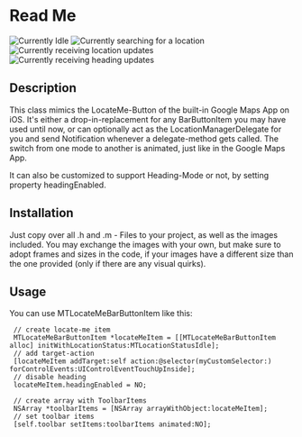 Read Me
=====================

![Currently Idle](http://img.skitch.com/20110122-j2e722trxp9gexuyjh1rqwuxs2.png "Currently Idle") ![Currently searching for a location](http://img.skitch.com/20110122-e9r8qcmrr4px6d3mijtkhjcwtg.png "Currently searching for a location") ![Currently receiving location updates](http://img.skitch.com/20110122-jdpwfa3x52m21gip8ekkj3fsrc.png "Currently receiving location updates") ![Currently receiving heading updates](http://img.skitch.com/20110122-1bhcj3gdjkeyktcxtsg2nuqcu6.png "Currently receiving heading updates")

Description
-----------------

This class mimics the LocateMe-Button of the built-in Google Maps App on iOS.
It's either a drop-in-replacement for any BarButtonItem you may have used until now, or can optionally act as the LocationManagerDelegate for you and send Notification whenever a delegate-method gets called. The switch from one mode to another is animated, just like in the Google Maps App.

It can also be customized to support Heading-Mode or not, by setting property headingEnabled.

Installation
------------------

Just copy over all .h and .m - Files to your project, as well as the images included. You may exchange the images with your own, but make sure to adopt frames and sizes in the code, if your images have a different size than the one provided (only if there are any visual quirks).


Usage
------------------

You can use MTLocateMeBarButtonItem like this:

     // create locate-me item
	 MTLocateMeBarButtonItem *locateMeItem = [[MTLocateMeBarButtonItem alloc] initWithLocationStatus:MTLocationStatusIdle];
 	 // add target-action
	 [locateMeItem addTarget:self action:@selector(myCustomSelector:) forControlEvents:UIControlEventTouchUpInside];
	 // disable heading
	 locateMeItem.headingEnabled = NO;
	 
	 // create array with ToolbarItems
	 NSArray *toolbarItems = [NSArray arrayWithObject:locateMeItem];
	 // set toolbar items
	 [self.toolbar setItems:toolbarItems animated:NO];
